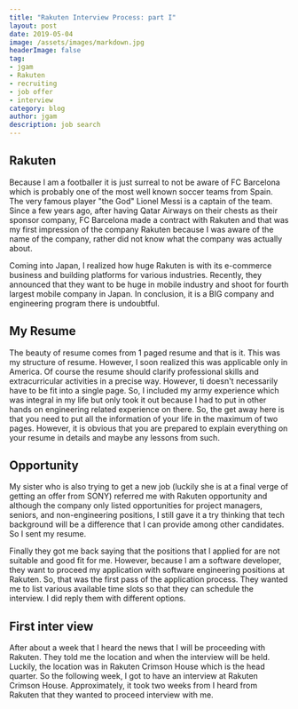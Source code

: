 ```yaml
---
title: "Rakuten Interview Process: part I"
layout: post
date: 2019-05-04
image: /assets/images/markdown.jpg
headerImage: false
tag:
- jgam
- Rakuten
- recruiting
- job offer
- interview
category: blog
author: jgam
description: job search
---
```


## Rakuten

Because I am a footballer it is just surreal to not be aware of FC Barcelona which is probably one of the most well known soccer teams from Spain. The very famous player "the God" Lionel Messi is a captain of the team. Since a few years ago, after having Qatar Airways on their chests as their sponsor company, FC Barcelona made a contract with Rakuten and that was my first impression of the company Rakuten because I was aware of the name of the company, rather did not know what the company was actually about.

Coming into Japan, I realized how huge Rakuten is with its e-commerce business and building platforms for various industries. Recently, they announced that they want to be huge in mobile industry and shoot for fourth largest mobile company in Japan. In conclusion, it is a BIG company and engineering program there is undoubtful.


## My Resume

The beauty of resume comes from 1 paged resume and that is it. This was my structure of resume. However, I soon realized this was applicable only in America. Of course the resume should clarify professional skills and extracurricular activities in a precise way. However, ti doesn't necessarily have to be fit into a single page. So, I included my army experience which was integral in my life but only took it out because I had to put in other hands on engineering related experience on there. So, the get away here is that you need to put all the information of your life in the maximum of two pages. However, it is obvious that you are prepared to explain everything on your resume in details and maybe any lessons from such.


## Opportunity

My sister who is also trying to get a new job (luckily she is at a final verge of getting an offer from SONY) referred me with Rakuten opportunity and although the company only listed opportunities for project managers, seniors, and non-engineering positions, I still gave it a try thinking that tech background will be a difference that I can provide among other candidates. So I sent my resume.

Finally they got me back saying that the positions that I applied for are not suitable and good fit for me. However, because I am a software developer, they want to proceed my application with software engineering positions at Rakuten. So, that was the first pass of the application process. They wanted me to list various available time slots so that they can schedule the interview. I did reply them with different options.


## First inter view

After about a week that I heard the news that I will be proceeding with Rakuten. They told me the location and when the interview will be held. Luckily, the location was in Rakuten Crimson House which is the head quarter. So the following week, I got to have an interview at Rakuten Crimson House. Approximately, it took two weeks from I heard from Rakuten that they wanted to proceed interview with me.